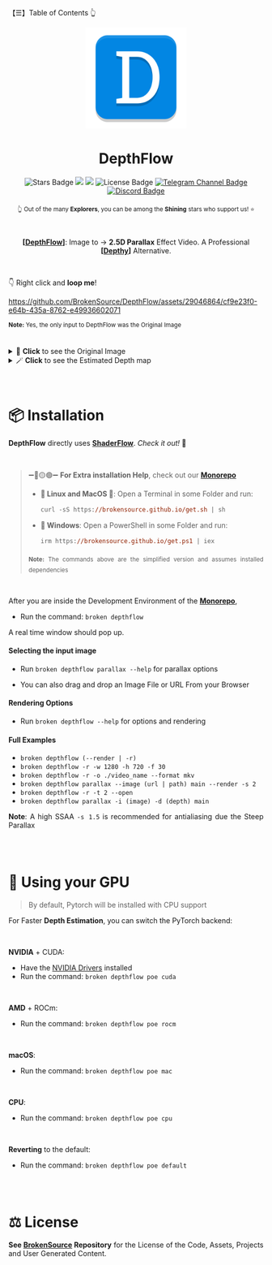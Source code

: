 【☰】Table of Contents 👆

<div align="justify">

<div align="center">
  <img src="./DepthFlow/Resources/Images/DepthFlow.png" width="200">

  <h1>DepthFlow</h1>

  <img src="https://img.shields.io/github/stars/BrokenSource/DepthFlow?style=flat" alt="Stars Badge"/>
  <img src="https://img.shields.io/endpoint?url=https%3A%2F%2Fhits.dwyl.com%2FBrokenSource%2FDepthFlow.json%3Fshow%3Dunique&label=Visitors&color=blue"/>
  <img src="https://img.shields.io/endpoint?url=https%3A%2F%2Fhits.dwyl.com%2FBrokenSource%2FDepthFlow.json&label=Page%20Views&color=blue"/>
  <img src="https://img.shields.io/github/license/BrokenSource/DepthFlow?color=blue" alt="License Badge"/>
  <a href="https://t.me/brokensource">
    <img src="https://img.shields.io/badge/Telegram-Channel-blue?logo=telegram" alt="Telegram Channel Badge"/>
  </a>
  <a href="https://discord.gg/KjqvcYwRHm">
    <img src="https://img.shields.io/discord/1184696441298485370?label=Discord&color=blue" alt="Discord Badge"/>
  </a>

  <sub> 👆 Out of the many **Explorers**, you can be among the **Shining** stars who support us! ⭐️ </sub>

  <br>

  **[**[**DepthFlow**](https://github.com/BrokenSource/DepthFlow)**]**: Image to → **2.5D Parallax** Effect Video. A Professional **[**[**Depthy**](https://depthy.stamina.pl)**]** Alternative.
</div>

<br>

👇 Right click and **loop me**!

https://github.com/BrokenSource/DepthFlow/assets/29046864/cf9e23f0-e64b-435a-8762-e49936602071

<sup><b>Note:</b> Yes, the only input to DepthFlow was the Original Image</sup>

<br>

<details>
<summary>🎩 <b>Click</b> to see the Original Image </summary>
  <br>
  <a href="https://wallhaven.cc/w/pkz5r9">
    <img src="https://github.com/BrokenSource/DepthFlow/assets/29046864/1975fdc9-9517-4700-88dd-ed8175ab813f" alt="Original Image">
  </a>
  <br>
  <b>Source:</b> <a href="https://wallhaven.cc/w/pkz5r9">Wallhaven</a>. All images remain property of their original owners. ⚖️
  <br>
  <br>
</details>

<details>
<summary>🪄 <b>Click</b> to see the Estimated Depth map </summary>
  <br>
  <img src="https://github.com/BrokenSource/DepthFlow/assets/29046864/7f73775e-0b08-4a4f-bf97-7cb8f3aecad8" alt="Depth Map">
  <br>
  The Depth Map was estimated with <a href="https://github.com/isl-org/ZoeDepth"><b>ZoeDepth</b></a> 🚀
  <br>
  <br>
</details>

<br>
<br>

# 📦 Installation

**DepthFlow** directly uses [**ShaderFlow**](https://github.com/BrokenSource/ShaderFlow). _Check it out!_ 🚀

<br>

> ➖🔴🟡🟢➖ **For Extra installation Help**, check out our [**Monorepo**](https://github.com/BrokenSource/BrokenSource#-running-from-the-source-code)
>
> - **🐧 Linux and MacOS 🍎**: Open a Terminal in some Folder and run:
>   ```ps
>   curl -sS https://brokensource.github.io/get.sh | sh
>   ```
>
> - **💠 Windows**: Open a PowerShell in some Folder and run:
>   ```ps
>   irm https://brokensource.github.io/get.ps1 | iex
>   ```
>
> <sub><b>Note:</b> The commands above are the simplified version and assumes installed dependencies

<br>

After you are inside the Development Environment of the [**Monorepo**](https://github.com/BrokenSource/BrokenSource#-running-from-the-source-code),

- Run the command: `broken depthflow`

A real time window should pop up.

#### Selecting the input image
- Run `broken depthflow parallax --help` for parallax options

- You can also drag and drop an Image File or URL From your Browser

#### Rendering Options
- Run `broken depthflow --help` for options and rendering

#### Full Examples
- `broken depthflow (--render | -r)`
- `broken depthflow -r -w 1280 -h 720 -f 30`
- `broken depthflow -r -o ./video_name --format mkv`
- `broken depthflow parallax --image (url | path) main --render -s 2`
- `broken depthflow -r -t 2 --open`
- `broken depthflow parallax -i (image) -d (depth) main`

<b>Note</b>: A high SSAA `-s 1.5` is recommended for antialiasing due the Steep Parallax


<br>
<br>

# 🚀 Using your GPU

> By default, Pytorch will be installed with CPU support

For Faster **Depth Estimation**, you can switch the PyTorch backend:

<br>

**NVIDIA** + CUDA:
- Have the [NVIDIA Drivers](https://www.nvidia.com/download/index.aspx) installed
- Run the command: `broken depthflow poe cuda`

<br>

**AMD** + ROCm:
- Run the command: `broken depthflow poe rocm`

<br>

**macOS**:
- Run the command: `broken depthflow poe mac`

<br>

**CPU**:
- Run the command: `broken depthflow poe cpu`

<br>

**Reverting** to the default:
- Run the command: `broken depthflow poe default`

<br>
<br>

# ⚖️ License

**See [BrokenSource](https://github.com/BrokenSource/BrokenSource) Repository** for the License of the Code, Assets, Projects and User Generated Content.

</div>